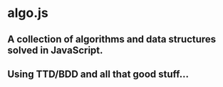 # algo.js
## A collection of algorithms and data structures solved in JavaScript.
## Using TTD/BDD and all that good stuff...

